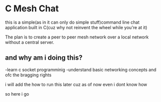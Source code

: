 # C Mesh Chat

this is a simple(as in it can only do simple stuff)command  line chat application built in C(cuz why not reinvent the wheel while you're at it) 

The plan is to create a peer to peer mesh network over a local network without a central server.

## and why am i doing this?
-learn c socket programminig 
-understand basic networking concepts 
and ofc the bragging rights

i will add the how to run this later cuz as of now even i dont know how

so here i go
